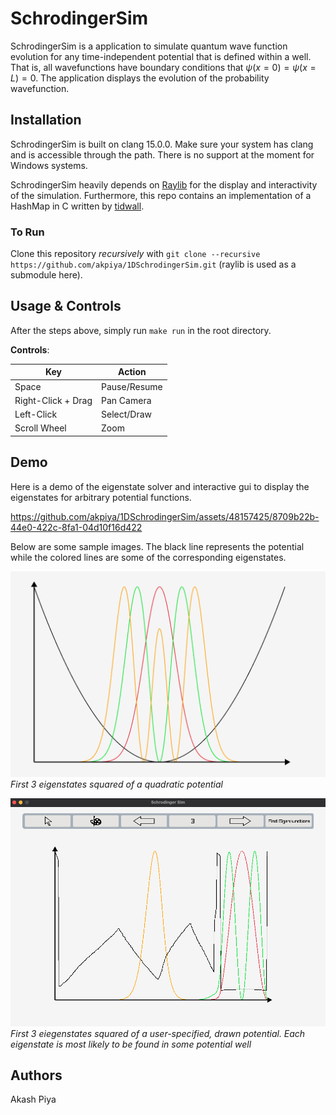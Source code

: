 # SchrodingerSim

SchrodingerSim is a application to simulate quantum wave function evolution for any time-independent potential that is defined within a well. That is, all wavefunctions have boundary conditions that $\psi(x=0) = \psi(x=L) = 0$. The application displays the evolution of the probability wavefunction.

## Installation

SchrodingerSim is built on clang 15.0.0. Make sure your system has clang and is accessible through the path. There is no support at the moment for Windows systems.

SchrodingerSim heavily depends on [Raylib](https://github.com/raysan5/raylib) for the display and interactivity of the simulation. Furthermore, this repo contains an implementation of a HashMap in C written by [tidwall](https://github.com/tidwall/hashmap.c).

### To Run

Clone this repository *recursively* with `git clone --recursive https://github.com/akpiya/1DSchrodingerSim.git` (raylib is used as a submodule here).

## Usage & Controls

After the steps above, simply run `make run` in the root directory.

**Controls**:

|Key|Action| 
|---| --- |
|Space|Pause/Resume|
|Right-Click + Drag | Pan Camera |
|Left-Click | Select/Draw |
|Scroll Wheel | Zoom |

## Demo
Here is a demo of the eigenstate solver and interactive gui to display the eigenstates for arbitrary potential functions.

https://github.com/akpiya/1DSchrodingerSim/assets/48157425/8709b22b-44e0-422c-8fa1-04d10f16d422

Below are some sample images. The black line represents the potential while the colored lines are some of the corresponding eigenstates.

![Quad](assets/quadratic.png)
*First 3 eigenstates squared of a quadratic potential*

![User](assets/usr-def.png)
*First 3 eiegenstates squared of a user-specified, drawn potential. Each eigenstate is most likely to be found in some potential well*

## Authors
Akash Piya
